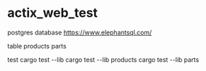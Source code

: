 # actix_web_test

postgres database
https://www.elephantsql.com/

table
products
parts

test
cargo test --lib
cargo test --lib products
cargo test --lib parts
